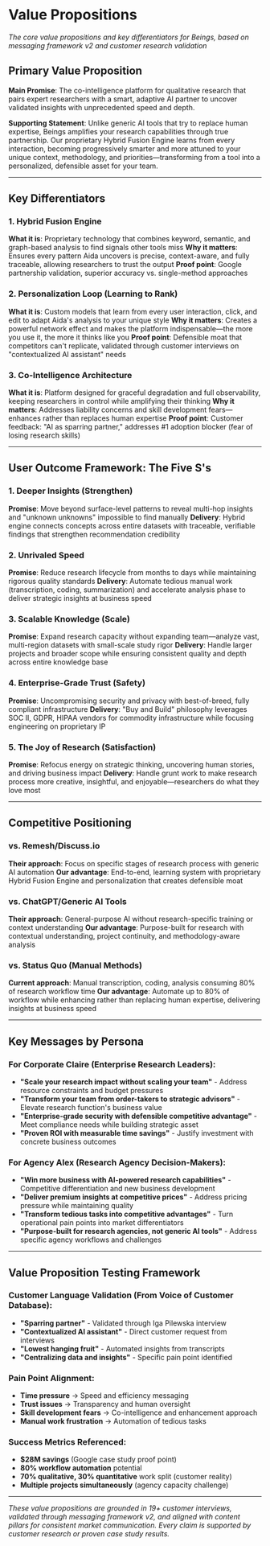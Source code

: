 # Value Propositions

*The core value propositions and key differentiators for Beings, based on messaging framework v2 and customer research validation*

## Primary Value Proposition
**Main Promise**: The co-intelligence platform for qualitative research that pairs expert researchers with a smart, adaptive AI partner to uncover validated insights with unprecedented speed and depth.

**Supporting Statement**: Unlike generic AI tools that try to replace human expertise, Beings amplifies your research capabilities through true partnership. Our proprietary Hybrid Fusion Engine learns from every interaction, becoming progressively smarter and more attuned to your unique context, methodology, and priorities—transforming from a tool into a personalized, defensible asset for your team.

---

## Key Differentiators

### 1. **Hybrid Fusion Engine**
**What it is**: Proprietary technology that combines keyword, semantic, and graph-based analysis to find signals other tools miss
**Why it matters**: Ensures every pattern Aida uncovers is precise, context-aware, and fully traceable, allowing researchers to trust the output
**Proof point**: Google partnership validation, superior accuracy vs. single-method approaches

### 2. **Personalization Loop (Learning to Rank)**
**What it is**: Custom models that learn from every user interaction, click, and edit to adapt Aida's analysis to your unique style
**Why it matters**: Creates a powerful network effect and makes the platform indispensable—the more you use it, the more it thinks like you
**Proof point**: Defensible moat that competitors can't replicate, validated through customer interviews on "contextualized AI assistant" needs

### 3. **Co-Intelligence Architecture**
**What it is**: Platform designed for graceful degradation and full observability, keeping researchers in control while amplifying their thinking
**Why it matters**: Addresses liability concerns and skill development fears—enhances rather than replaces human expertise
**Proof point**: Customer feedback: "AI as sparring partner," addresses #1 adoption blocker (fear of losing research skills)

---

## User Outcome Framework: The Five S's

### 1. **Deeper Insights** (Strengthen)
**Promise**: Move beyond surface-level patterns to reveal multi-hop insights and "unknown unknowns" impossible to find manually
**Delivery**: Hybrid engine connects concepts across entire datasets with traceable, verifiable findings that strengthen recommendation credibility

### 2. **Unrivaled Speed**
**Promise**: Reduce research lifecycle from months to days while maintaining rigorous quality standards
**Delivery**: Automate tedious manual work (transcription, coding, summarization) and accelerate analysis phase to deliver strategic insights at business speed

### 3. **Scalable Knowledge** (Scale)
**Promise**: Expand research capacity without expanding team—analyze vast, multi-region datasets with small-scale study rigor
**Delivery**: Handle larger projects and broader scope while ensuring consistent quality and depth across entire knowledge base

### 4. **Enterprise-Grade Trust** (Safety)
**Promise**: Uncompromising security and privacy with best-of-breed, fully compliant infrastructure
**Delivery**: "Buy and Build" philosophy leverages SOC II, GDPR, HIPAA vendors for commodity infrastructure while focusing engineering on proprietary IP

### 5. **The Joy of Research** (Satisfaction)
**Promise**: Refocus energy on strategic thinking, uncovering human stories, and driving business impact
**Delivery**: Handle grunt work to make research process more creative, insightful, and enjoyable—researchers do what they love most

---

## Competitive Positioning

### vs. Remesh/Discuss.io
**Their approach**: Focus on specific stages of research process with generic AI automation
**Our advantage**: End-to-end, learning system with proprietary Hybrid Fusion Engine and personalization that creates defensible moat

### vs. ChatGPT/Generic AI Tools
**Their approach**: General-purpose AI without research-specific training or context understanding
**Our advantage**: Purpose-built for research with contextual understanding, project continuity, and methodology-aware analysis

### vs. Status Quo (Manual Methods)
**Current approach**: Manual transcription, coding, analysis consuming 80% of research workflow time
**Our advantage**: Automate up to 80% of workflow while enhancing rather than replacing human expertise, delivering insights at business speed

---

## Key Messages by Persona

### For Corporate Claire (Enterprise Research Leaders):
- **"Scale your research impact without scaling your team"** - Address resource constraints and budget pressures
- **"Transform your team from order-takers to strategic advisors"** - Elevate research function's business value
- **"Enterprise-grade security with defensible competitive advantage"** - Meet compliance needs while building strategic asset
- **"Proven ROI with measurable time savings"** - Justify investment with concrete business outcomes

### For Agency Alex (Research Agency Decision-Makers):
- **"Win more business with AI-powered research capabilities"** - Competitive differentiation and new business development
- **"Deliver premium insights at competitive prices"** - Address pricing pressure while maintaining quality
- **"Transform tedious tasks into competitive advantages"** - Turn operational pain points into market differentiators
- **"Purpose-built for research agencies, not generic AI tools"** - Address specific agency workflows and challenges

---

## Value Proposition Testing Framework

### **Customer Language Validation** (From Voice of Customer Database):
- **"Sparring partner"** - Validated through Iga Pilewska interview
- **"Contextualized AI assistant"** - Direct customer request from interviews
- **"Lowest hanging fruit"** - Automated insights from transcripts
- **"Centralizing data and insights"** - Specific pain point identified

### **Pain Point Alignment**:
- **Time pressure** → Speed and efficiency messaging
- **Trust issues** → Transparency and human oversight
- **Skill development fears** → Co-intelligence and enhancement approach
- **Manual work frustration** → Automation of tedious tasks

### **Success Metrics Referenced**:
- **$28M savings** (Google case study proof point)
- **80% workflow automation** potential
- **70% qualitative, 30% quantitative** work split (customer reality)
- **Multiple projects simultaneously** (agency capacity challenge)

---

*These value propositions are grounded in 19+ customer interviews, validated through messaging framework v2, and aligned with content pillars for consistent market communication. Every claim is supported by customer research or proven case study results.*
